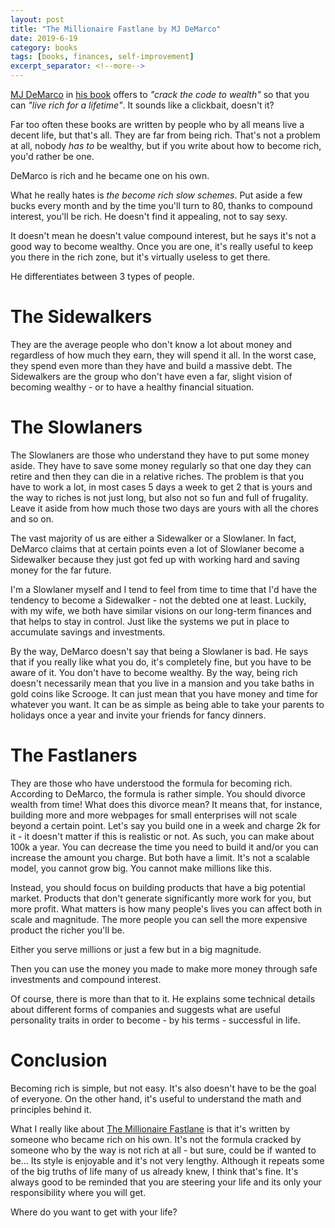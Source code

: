 ```yaml
---
layout: post
title: "The Millionaire Fastlane by MJ DeMarco"
date: 2019-6-19
category: books
tags: [books, finances, self-improvement]
excerpt_separator: <!--more-->
---
```

[MJ DeMarco](https://www.mjdemarco.com/) in [his book](https://amzn.to/2XHPsZ7) offers to _"crack the code to wealth"_ so that you can _"live rich for a lifetime"_. It sounds like a clickbait, doesn't it?
<!--more-->
Far too often these books are written by people who by all means live a decent life, but that's all. They are far from being rich. That's not a problem at all, nobody _has to_ be wealthy, but if you write about how to become rich, you'd rather be one.

DeMarco is rich and he became one on his own.

What he really hates is _the become rich slow schemes_. Put aside a few bucks every month and by the time you'll turn to 80, thanks to compound interest, you'll be rich. He doesn't find it appealing, not to say sexy.

It doesn't mean he doesn't value compound interest, but he says it's not a good way to become wealthy. Once you are one, it's really useful to keep you there in the rich zone, but it's virtually useless to get there.

He differentiates between 3 types of people.

# The Sidewalkers

They are the average people who don't know a lot about money and regardless of how much they earn, they will spend it all. In the worst case, they spend even more than they have and build a massive debt. The Sidewalkers are the group who don't have even a far, slight vision of becoming wealthy - or to have a healthy financial situation.

# The Slowlaners

The Slowlaners are those who understand they have to put some money aside. They have to save some money regularly so that one day they can retire and then they can die in a relative riches. The problem is that you have to work a lot, in most cases 5 days a week to get 2 that is yours and the way to riches is not just long, but also not so fun and full of frugality. Leave it aside from how much those two days are yours with all the chores and so on.

The vast majority of us are either a Sidewalker or a Slowlaner. In fact, DeMarco claims that at certain points even a lot of Slowlaner become a Sidewalker because they just got fed up with working hard and saving money for the far future.

I'm a Slowlaner myself and I tend to feel from time to time that I'd have the tendency to become a Sidewalker - not the debted one at least. Luckily, with my wife, we both have similar visions on our long-term finances and that helps to stay in control. Just like the systems we put in place to accumulate savings and investments.

By the way, DeMarco doesn't say that being a Slowlaner is bad. He says that if you really like what you do, it's completely fine, but you have to be aware of it. You don't have to become wealthy. By the way, being rich doesn't necessarily mean that you live in a mansion and you take baths in gold coins like Scrooge. It can just mean that you have money and time for whatever you want. It can be as simple as being able to take your parents to holidays once a year and invite your friends for fancy dinners.

# The Fastlaners

They are those who have understood the formula for becoming rich. According to DeMarco, the formula is rather simple. You should divorce wealth from time! What does this divorce mean? It means that, for instance, building more and more webpages for small enterprises will not scale beyond a certain point. Let's say you build one in a week and charge 2k for it - it doesn't matter if this is realistic or not. As such, you can make about 100k a year. You can decrease the time you need to build it and/or you can increase the amount you charge. But both have a limit. It's not a scalable model, you cannot grow big. You cannot make millions like this.

Instead, you should focus on building products that have a big potential market. Products that don't generate significantly more work for you, but more profit. What matters is how many people's lives you can affect both in scale and magnitude. The more people you can sell the more expensive product the richer you'll be.

Either you serve millions or just a few but in a big magnitude.

Then you can use the money you made to make more money through safe investments and compound interest.

Of course, there is more than that to it. He explains some technical details about different forms of companies and suggests what are useful personality traits in order to become - by his terms - successful in life.

# Conclusion

Becoming rich is simple, but not easy. It's also doesn't have to be the goal of everyone. On the other hand, it's useful to understand the math and principles behind it.

What I really like about [The Millionaire Fastlane](https://amzn.to/2XHPsZ7) is that it's written by someone who became rich on his own. It's not the formula cracked by someone who by the way is not rich at all - but sure, could be if wanted to be... Its style is enjoyable and it's not very lengthy. Although it repeats some of the big truths of life many of us already knew, I think that's fine. It's always good to be reminded that you are steering your life and its only your responsibility where you will get.

Where do you want to get with your life?